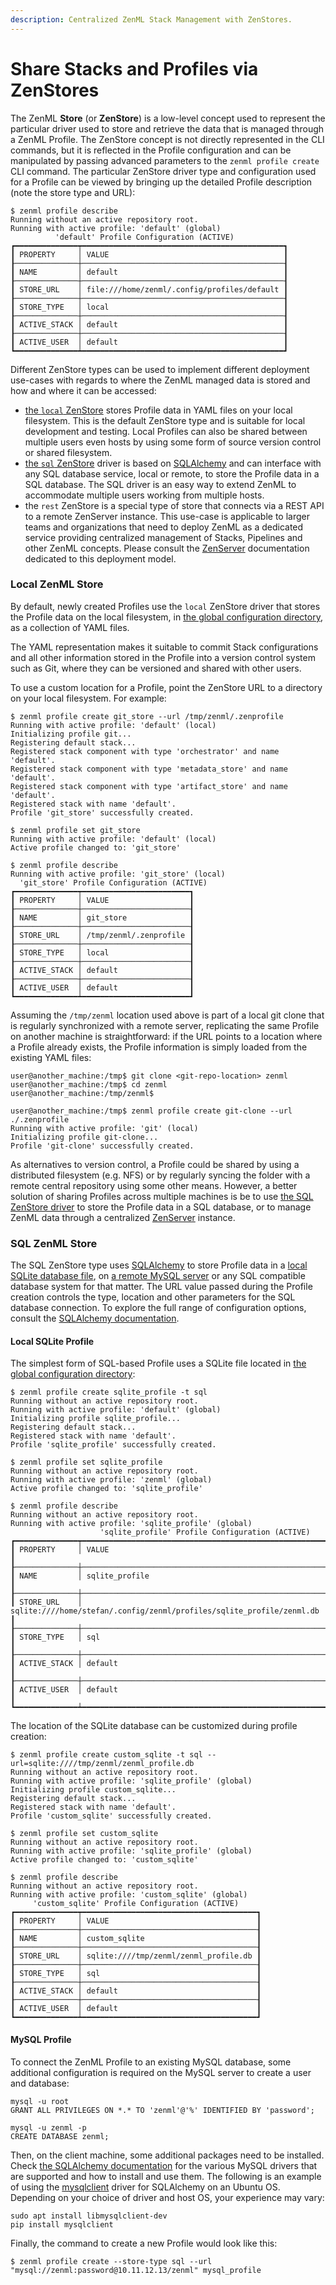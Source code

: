 ```yaml
---
description: Centralized ZenML Stack Management with ZenStores.
---
```


# Share Stacks and Profiles via ZenStores

The ZenML **Store** (or **ZenStore**) is a low-level concept used to represent the
particular driver used to store and retrieve the data that is managed through a
ZenML Profile. The ZenStore concept is not directly represented in the CLI
commands, but it is reflected in the Profile configuration and can be
manipulated by passing advanced parameters to the `zenml profile create` CLI
command. The particular ZenStore driver type and configuration used for a
Profile can be viewed by bringing up the detailed Profile description (note the
store type and URL):

```
$ zenml profile describe
Running without an active repository root.
Running with active profile: 'default' (global)
          'default' Profile Configuration (ACTIVE)           
┏━━━━━━━━━━━━━━┯━━━━━━━━━━━━━━━━━━━━━━━━━━━━━━━━━━━━━━━━━━━━━┓
┃ PROPERTY     │ VALUE                                       ┃
┠──────────────┼─────────────────────────────────────────────┨
┃ NAME         │ default                                     ┃
┠──────────────┼─────────────────────────────────────────────┨
┃ STORE_URL    │ file:///home/zenml/.config/profiles/default ┃
┠──────────────┼─────────────────────────────────────────────┨
┃ STORE_TYPE   │ local                                       ┃
┠──────────────┼─────────────────────────────────────────────┨
┃ ACTIVE_STACK │ default                                     ┃
┠──────────────┼─────────────────────────────────────────────┨
┃ ACTIVE_USER  │ default                                     ┃
┗━━━━━━━━━━━━━━┷━━━━━━━━━━━━━━━━━━━━━━━━━━━━━━━━━━━━━━━━━━━━━┛
```

Different ZenStore types can be used to implement different deployment use-cases
with regards to where the ZenML managed data is stored and how and where it can
be accessed:

* [the `local` ZenStore](#local-zenml-store) stores Profile data in YAML files
on your local filesystem. This is the default ZenStore type and is suitable for
local development and testing. Local Profiles can also be shared between
multiple users even hosts by using some form of source version control or shared
filesystem.
* [the `sql` ZenStore](#sql-zenml-store) driver is based on [SQLAlchemy](https://www.sqlalchemy.org/)
and can interface with any SQL database service, local or remote, to store the
Profile data in a SQL database. The SQL driver is an easy way to extend ZenML to
accommodate multiple users working from multiple hosts.
* the `rest` ZenStore is a special type of store that connects via a REST API to
a remote ZenServer instance. This use-case is applicable to larger teams and
organizations that need to deploy ZenML as a dedicated service providing
centralized management of Stacks, Pipelines and other ZenML concepts. Please
consult the [ZenServer](./zenml-server.md) documentation dedicated to this
deployment model.

### Local ZenML Store

By default, newly created Profiles use the `local` ZenStore driver that stores
the Profile data on the local filesystem, in
[the global configuration directory](../developer-guide/repo-and-config.md),
as a collection of YAML files.

The YAML representation makes it suitable to commit Stack configurations and
all other information stored in the Profile into a version control system such
as Git, where they can be versioned and shared with other users.

To use a custom location for a Profile, point the ZenStore URL to a directory
on your local filesystem. For example:

```
$ zenml profile create git_store --url /tmp/zenml/.zenprofile
Running with active profile: 'default' (local)
Initializing profile git...
Registering default stack...
Registered stack component with type 'orchestrator' and name 'default'.
Registered stack component with type 'metadata_store' and name 'default'.
Registered stack component with type 'artifact_store' and name 'default'.
Registered stack with name 'default'.
Profile 'git_store' successfully created.

$ zenml profile set git_store
Running with active profile: 'default' (local)
Active profile changed to: 'git_store'

$ zenml profile describe
Running with active profile: 'git_store' (local)
  'git_store' Profile Configuration (ACTIVE)   
┏━━━━━━━━━━━━━━┯━━━━━━━━━━━━━━━━━━━━━━━━┓
┃ PROPERTY     │ VALUE                  ┃
┠──────────────┼────────────────────────┨
┃ NAME         │ git_store              ┃
┠──────────────┼────────────────────────┨
┃ STORE_URL    │ /tmp/zenml/.zenprofile ┃
┠──────────────┼────────────────────────┨
┃ STORE_TYPE   │ local                  ┃
┠──────────────┼────────────────────────┨
┃ ACTIVE_STACK │ default                ┃
┠──────────────┼────────────────────────┨
┃ ACTIVE_USER  │ default                ┃
┗━━━━━━━━━━━━━━┷━━━━━━━━━━━━━━━━━━━━━━━━┛
```

Assuming the `/tmp/zenml` location used above is part of a local git
clone that is regularly synchronized with a remote server, replicating the
same Profile on another machine is straightforward: if the URL points to a
location where a Profile already exists, the Profile information is simply
loaded from the existing YAML files:

```
user@another_machine:/tmp$ git clone <git-repo-location> zenml
user@another_machine:/tmp$ cd zenml
user@another_machine:/tmp/zenml$

user@another_machine:/tmp$ zenml profile create git-clone --url ./.zenprofile
Running with active profile: 'git' (local)
Initializing profile git-clone...
Profile 'git-clone' successfully created.
```

As alternatives to version control, a Profile could be shared by using a
distributed filesystem (e.g. NFS) or by regularly syncing the folder with a
remote central repository using some other means. However, a better solution
of sharing Profiles across multiple machines is be to use
[the SQL ZenStore driver](#sql-zenml-store) to store the Profile data in
a SQL database, or to manage ZenML data through a centralized
[ZenServer](./zenml-server.md) instance.

### SQL ZenML Store

The SQL ZenStore type uses [SQLAlchemy](https://www.sqlalchemy.org/) to
store Profile data in a [local SQLite database file](#local-sqlite-profile),
on [a remote MySQL server](#mysql-profile) or any SQL compatible database system
for that matter. The URL value passed during the Profile creation controls the
type, location and other parameters for the SQL database connection. To explore
the full range of configuration options, consult the
[SQLAlchemy documentation](https://docs.sqlalchemy.org/en/14/dialects/index.html).

#### Local SQLite Profile

The simplest form of SQL-based Profile uses a SQLite file located in
[the global configuration directory](../developer-guide/repo-and-config.md):

```
$ zenml profile create sqlite_profile -t sql
Running without an active repository root.
Running with active profile: 'default' (global)
Initializing profile sqlite_profile...
Registering default stack...
Registered stack with name 'default'.
Profile 'sqlite_profile' successfully created.

$ zenml profile set sqlite_profile
Running without an active repository root.
Running with active profile: 'zenml' (global)
Active profile changed to: 'sqlite_profile'

$ zenml profile describe
Running without an active repository root.
Running with active profile: 'sqlite_profile' (global)
                    'sqlite_profile' Profile Configuration (ACTIVE)                     
┏━━━━━━━━━━━━━━┯━━━━━━━━━━━━━━━━━━━━━━━━━━━━━━━━━━━━━━━━━━━━━━━━━━━━━━━━━━━━━━━━━━━━━━━┓
┃ PROPERTY     │ VALUE                                                                 ┃
┠──────────────┼───────────────────────────────────────────────────────────────────────┨
┃ NAME         │ sqlite_profile                                                        ┃
┠──────────────┼───────────────────────────────────────────────────────────────────────┨
┃ STORE_URL    │ sqlite:////home/stefan/.config/zenml/profiles/sqlite_profile/zenml.db ┃
┠──────────────┼───────────────────────────────────────────────────────────────────────┨
┃ STORE_TYPE   │ sql                                                                   ┃
┠──────────────┼───────────────────────────────────────────────────────────────────────┨
┃ ACTIVE_STACK │ default                                                               ┃
┠──────────────┼───────────────────────────────────────────────────────────────────────┨
┃ ACTIVE_USER  │ default                                                               ┃
┗━━━━━━━━━━━━━━┷━━━━━━━━━━━━━━━━━━━━━━━━━━━━━━━━━━━━━━━━━━━━━━━━━━━━━━━━━━━━━━━━━━━━━━━┛
```

The location of the SQLite database can be customized during profile creation:

```
$ zenml profile create custom_sqlite -t sql --url=sqlite:////tmp/zenml/zenml_profile.db
Running without an active repository root.
Running with active profile: 'sqlite_profile' (global)
Initializing profile custom_sqlite...
Registering default stack...
Registered stack with name 'default'.
Profile 'custom_sqlite' successfully created.

$ zenml profile set custom_sqlite
Running without an active repository root.
Running with active profile: 'sqlite_profile' (global)
Active profile changed to: 'custom_sqlite'

$ zenml profile describe
Running without an active repository root.
Running with active profile: 'custom_sqlite' (global)
     'custom_sqlite' Profile Configuration (ACTIVE)     
┏━━━━━━━━━━━━━━┯━━━━━━━━━━━━━━━━━━━━━━━━━━━━━━━━━━━━━━━┓
┃ PROPERTY     │ VALUE                                 ┃
┠──────────────┼───────────────────────────────────────┨
┃ NAME         │ custom_sqlite                         ┃
┠──────────────┼───────────────────────────────────────┨
┃ STORE_URL    │ sqlite:////tmp/zenml/zenml_profile.db ┃
┠──────────────┼───────────────────────────────────────┨
┃ STORE_TYPE   │ sql                                   ┃
┠──────────────┼───────────────────────────────────────┨
┃ ACTIVE_STACK │ default                               ┃
┠──────────────┼───────────────────────────────────────┨
┃ ACTIVE_USER  │ default                               ┃
┗━━━━━━━━━━━━━━┷━━━━━━━━━━━━━━━━━━━━━━━━━━━━━━━━━━━━━━━┛
```

#### MySQL Profile

To connect the ZenML Profile to an existing MySQL database, some additional
configuration is required on the MySQL server to create a user and database:

```
mysql -u root
GRANT ALL PRIVILEGES ON *.* TO 'zenml'@'%' IDENTIFIED BY 'password';

mysql -u zenml -p
CREATE DATABASE zenml;
```

Then, on the client machine, some additional packages need to be installed.
Check [the SQLAlchemy documentation](https://docs.sqlalchemy.org/en/14/dialects/mysql.html)
for the various MySQL drivers that are supported and how to install and use
them. The following is an example of using the [mysqlclient](https://docs.sqlalchemy.org/en/14/dialects/mysql.html#module-sqlalchemy.dialects.mysql.mysqldb)
driver for SQLAlchemy on an Ubuntu OS. Depending on your choice of driver and
host OS, your experience may vary:

```
sudo apt install libmysqlclient-dev
pip install mysqlclient
```

Finally, the command to create a new Profile would look like this:

```
$ zenml profile create --store-type sql --url "mysql://zenml:password@10.11.12.13/zenml" mysql_profile
```
